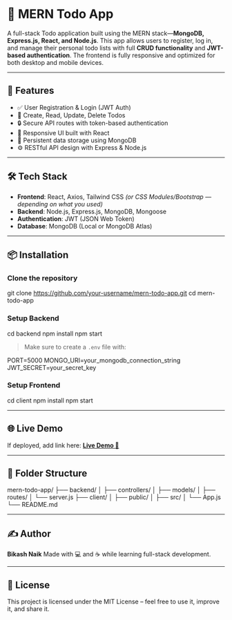 # 📝 MERN Todo App

A full-stack Todo application built using the MERN stack—**MongoDB, Express.js, React, and Node.js**. This app allows users to register, log in, and manage their personal todo lists with full **CRUD functionality** and **JWT-based authentication**. The frontend is fully responsive and optimized for both desktop and mobile devices.

---

## 🚀 Features

- ✅ User Registration & Login (JWT Auth)
- 🧾 Create, Read, Update, Delete Todos
- 🔒 Secure API routes with token-based authentication
- 📱 Responsive UI built with React
- 💾 Persistent data storage using MongoDB
- ⚙️ RESTful API design with Express & Node.js

---

## 🛠️ Tech Stack

- **Frontend**: React, Axios, Tailwind CSS *(or CSS Modules/Bootstrap — depending on what you used)*
- **Backend**: Node.js, Express.js, MongoDB, Mongoose
- **Authentication**: JWT (JSON Web Token)
- **Database**: MongoDB (Local or MongoDB Atlas)

---

## 📦 Installation

### Clone the repository

git clone https://github.com/your-username/mern-todo-app.git
cd mern-todo-app

### Setup Backend

cd backend
npm install
npm start

> Make sure to create a `.env` file with:

PORT=5000
MONGO_URI=your_mongodb_connection_string
JWT_SECRET=your_secret_key

### Setup Frontend

cd client
npm install
npm start

---

## 🌐 Live Demo
If deployed, add link here:
**[Live Demo 🚀](https://your-live-link.com)**

---

## 📂 Folder Structure

mern-todo-app/
├── backend/
│   ├── controllers/
│   ├── models/
│   ├── routes/
│   └── server.js
├── client/
│   ├── public/
│   ├── src/
│   └── App.js
└── README.md

---

## ✍️ Author
**Bikash Naik**
Made with 💻 and ☕ while learning full-stack development.

---

## 📄 License
This project is licensed under the MIT License – feel free to use it, improve it, and share it.
